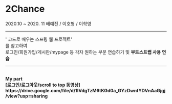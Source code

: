 # 2Chance
 2020.10 ~ 2020. 11
 배예진 / 이호형 / 이학영
 <hr>
 
 ' 코드로 배우는 스프링 웹 프로젝트'<br>
 를 참고하여<br>
 로그인/회원가입/게시판/mypage 등 각자 원하는 부분 연습하기 및 <b>부트스트랩<b> 사용 연습
 
 <hr>
 <br>
 My part <br>
 [로그인/로그아웃/scroll to top 동영상]<br>
 https://drive.google.com/file/d/1lVdgTzM6tKGd0a_GYzDwntYDVnAaGjgj/view?usp=sharing
 
